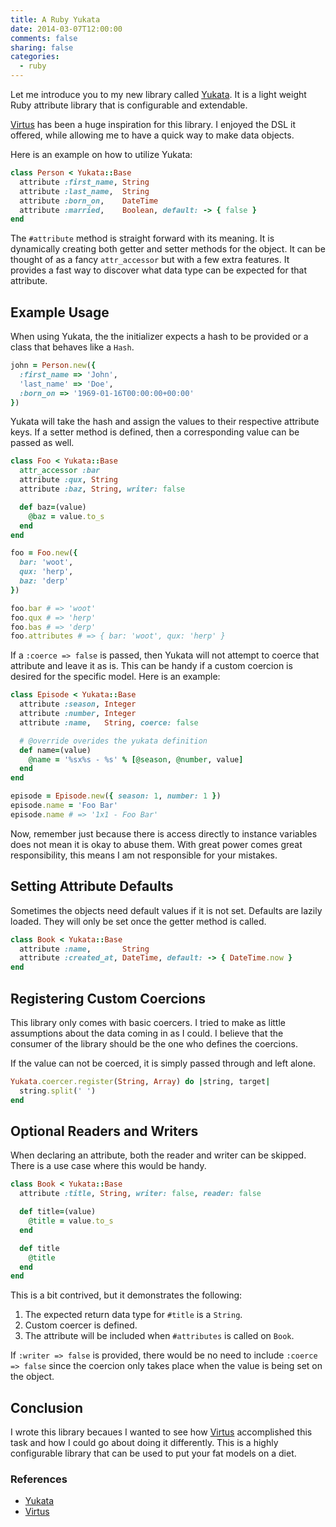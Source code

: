 ```yaml
---
title: A Ruby Yukata
date: 2014-03-07T12:00:00
comments: false
sharing: false
categories:
  - ruby
---
```


Let me introduce you to my new library called [Yukata][yukata]. It is a light
weight Ruby attribute library that is configurable and extendable.

[Virtus][virtus] has been a huge inspiration for this library. I enjoyed the DSL
it offered, while allowing me to have a quick way to make data objects.

Here is an example on how to utilize Yukata:

```ruby
class Person < Yukata::Base
  attribute :first_name, String
  attribute :last_name,  String
  attribute :born_on,    DateTime
  attribute :married,    Boolean, default: -> { false }
end
```

The `#attribute` method is straight forward with its meaning. It is dynamically
creating both getter and setter methods for the object. It can be thought of as
a fancy `attr_accessor` but with a few extra features. It provides a fast way to
discover what data type can be expected for that attribute.

## Example Usage

When using Yukata, the the initializer expects a hash to be provided or a class
that behaves like a `Hash`.

```ruby
john = Person.new({
  :first_name => 'John',
  'last_name' => 'Doe',
  :born_on => '1969-01-16T00:00:00+00:00'
})
```

Yukata will take the hash and assign the values to their respective attribute
keys. If a setter method is defined, then a corresponding value can be passed as
well.

```ruby
class Foo < Yukata::Base
  attr_accessor :bar
  attribute :qux, String
  attribute :baz, String, writer: false

  def baz=(value)
    @baz = value.to_s
  end
end

foo = Foo.new({
  bar: 'woot',
  qux: 'herp',
  baz: 'derp'
})

foo.bar # => 'woot'
foo.qux # => 'herp'
foo.bas # => 'derp'
foo.attributes # => { bar: 'woot', qux: 'herp' }
```

If a `:coerce => false` is passed, then Yukata will not attempt to coerce that
attribute and leave it as is. This can be handy if a custom coercion is desired
for the specific model. Here is an example:

```ruby
class Episode < Yukata::Base
  attribute :season, Integer
  attribute :number, Integer
  attribute :name,   String, coerce: false

  # @override overides the yukata definition
  def name=(value)
    @name = '%sx%s - %s' % [@season, @number, value]
  end
end

episode = Episode.new({ season: 1, number: 1 })
episode.name = 'Foo Bar'
episode.name # => '1x1 - Foo Bar'
```

Now, remember just because there is access directly to instance variables does
not mean it is okay to abuse them. With great power comes great responsibility,
this means I am not responsible for your mistakes.

## Setting Attribute Defaults

Sometimes the objects need default values if it is not set. Defaults are lazily
loaded. They will only be set once the getter method is called.

```ruby
class Book < Yukata::Base
  attribute :name,       String
  attribute :created_at, DateTime, default: -> { DateTime.now }
end
```

## Registering Custom Coercions

This library only comes with basic coercers. I tried to make as little
assumptions about the data coming in as I could. I believe that the consumer of
the library should be the one who defines the coercions.

If the value can not be coerced, it is simply passed through and left alone.

```ruby
Yukata.coercer.register(String, Array) do |string, target|
  string.split(' ')
end
```

## Optional Readers and Writers

When declaring an attribute, both the reader and writer can be skipped. There is
a use case where this would be handy.

```ruby
class Book < Yukata::Base
  attribute :title, String, writer: false, reader: false

  def title=(value)
    @title = value.to_s
  end

  def title
    @title
  end
end
```

This is a bit contrived, but it demonstrates the following:

  1. The expected return data type for `#title` is a `String`.
  2. Custom coercer is defined.
  3. The attribute will be included when `#attributes` is called on `Book`.

If `:writer => false` is provided, there would be no need to include
`:coerce => false` since the coercion only takes place when the value is being
set on the object.

## Conclusion

I wrote this library becaues I wanted to see how [Virtus][virtus]
accomplished this task and how I could go about doing it differently. This is a
highly configurable library that can be used to put your fat models on a diet.

### References

  * [Yukata][yukata]
  * [Virtus][virtus]

[virtus]: https://github.com/solnic/virtus
[yukata]: https://github.com/warmwaffles/yukata
